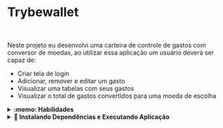 # Trybewallet
<br>

  Neste projeto eu desenvolvi uma carteira de controle de gastos com conversor de moedas, ao utilizar essa aplicação um usuário deverá ser capaz de:

  - Criar tela de login
  - Adicionar, remover e editar um gasto
  - Visualizar uma tabelas com seus gastos
  - Visualizar o total de gastos convertidos para uma moeda de escolha
  
 <details>
  <summary><strong>:memo: Habilidades</strong></summary><br />

- Criar um _store_ Redux em aplicações React

- Criar _reducers_ no Redux em aplicações React

- Criar _actions_ no Redux em aplicações React

- Criar _dispatchers_ no Redux em aplicações React

- Conectar Redux aos componentes React

- Criar _actions_ assíncronas na sua aplicação React que faz uso de Redux.
</details>


<details>
  <summary><strong> 👀 Instalando Dependências e Executando Aplicação</strong></summary><br />
  Rode o comando: <br>
  - `npm install`.

  Inicialize o projeto:
  - `npm start` (uma nova página deve abrir no seu navegador)


</details>
